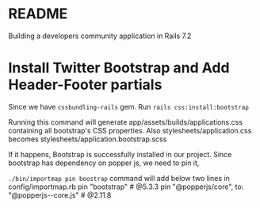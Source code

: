 # README
Building a developers community application in Rails 7.2


# Install Twitter Bootstrap and Add Header-Footer partials
Since we have `cssbundling-rails` gem. Run `rails css:install:bootstrap` 

Running this command will generate app/assets/builds/applications.css containing all bootstrap's CSS properties. Also stylesheets/application.css becomes stylesheets/application.bootstrap.scss

If it happens, Bootstrap is successfully installed in our project. Since bootstrap has dependency on popper js, we need to pin it, 

`./bin/importmap pin boostrap` command will add below two lines in config/importmap.rb 
pin "bootstrap" # @5.3.3
pin "@popperjs/core", to: "@popperjs--core.js" # @2.11.8
